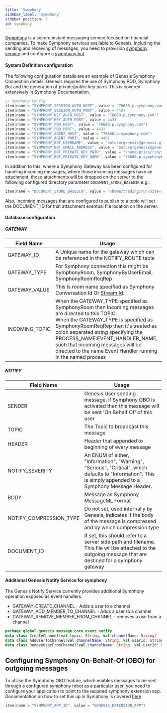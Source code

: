 ```yaml
---
title: 'Symphony'
sidebar_label: 'Symphony'
sidebar_position: 3
id: symphony
---
```


[Symphony](http://symphony.com) is a secure instant messaging service focused on financial companies. 
To make Symphony services available to Genesis, including the sending and receiving of messages, 
you need to provision [symphony service](https://symphony.com/participate) and configure a [symphony bot](https://docs.developers.symphony.com/developer-tools/developer-tools/bdk-2.0).

#### System Definition configuration

The following configuration details are an example of Genesis Symphony Connection details. Genesis requires the use of Symphony POD, Symphony Bot and the generation of private/public key pairs. 
This is covered extensively in Symphony Documentation.      

```kotlin
// Symphony Config
item(name = "SYMPHONY_SESSION_AUTH_HOST", value = "76680.p.symphony.com")
item(name = "SYMPHONY_SESSION_AUTH_PORT", value = 443)
item(name = "SYMPHONY_KEY_AUTH_HOST", value = "76680.p.symphony.com")
item(name = "SYMPHONY_KEY_AUTH_PORT", value = 443)
item(name = "SYMPHONY_POD_HOST", value = "76680.p.symphony.com")
item(name = "SYMPHONY_POD_PORT", value = 443)
item(name = "SYMPHONY_AGENT_HOST", value = "76680.p.symphony.com")
item(name = "SYMPHONY_AGENT_PORT", value = 443)
item(name = "SYMPHONY_BOT_USERNAME", value = "botusergenesis@genesis.global")
item(name = "SYMPHONY_BOT_EMAIL_ADDRESS", value = "botusergenesis@genesis.global")
item(name = "SYMPHONY_BOT_PRIVATE_KEY_PATH", value = "/home/priss/run/site-specific/cfg/symphony/rsa/")
item(name = "SYMPHONY_BOT_PRIVATE_KEY_NAME", value = "76680.p.symphonybotkey.pem")
```

In addition to this, where a Symphony Gateway has been configured for handling incoming messages, where those incoming messages have an attachment,
those attachments will be dropped on the server to the following configured directory parameter `DOCUMENT_STORE_BASEDIR` e.g.:

```kotlin
item(name = "DOCUMENT_STORE_BASEDIR", value = "/home/trading/run/site-specific/incoming-docs")
```

Also, incoming messages that are configured to publish to a topic will set the DOCUMENT_ID for that attachment eventual file location on the server.

#### Database configuration


##### GATEWAY

| Field Name | Usage |
| --- | --- |
| GATEWAY_ID | A Unique name for the gateway which can be referenced in the NOTIFY_ROUTE table  |
| GATEWAY_TYPE | For Symphony connection this might be SymphonyRoom, SymphonyByUserEmail, SymphonyRoomReqRep|
| GATEWAY_VALUE | This is room name specified as Symphony Conversation Id Or [Stream Id](https://docs.developers.symphony.com/building-bots-on-symphony/datafeed/overview-of-streams).|
| INCOMING_TOPIC | When the GATEWAY_TYPE specified as SymphonyRoom then Incoming messages are directed to this TOPIC. <br />  When the GATEWAY_TYPE is specified as SymphonyRoomReqRep then it's treated as colon separated string specifying the PROCESS_NAME:EVENT_HANDLER_NAME, such that incoming messages will be directed to the name Event Handler running in the named process |

##### NOTIFY
| Field Name | Usage |
| --- | --- |
| SENDER | Genesis User sending message, if Symphony OBO is activated then this message will be sent 'On Behalf Of' of this user |
| TOPIC | The Topic to broadcast this message |
| HEADER | Header that appended to beginning of every message |
| NOTIFY_SEVERITY |  An ENUM of either, "Information", "Warning", "Serious", "Critical", which defaults to "Information". This is simply appended to a Symphony Message Header.
| BODY | Message as Symphony [MessageML](https://docs.developers.symphony.com/building-bots-on-symphony/messages/overview-of-messageml/message-format-messageml) Format |
| NOTIFY_COMPRESSION_TYPE | Do not set, used internally by Genesis, indicates if the body of the message is compressed and by which compression type |
| DOCUMENT_ID | If set, this should refer to a server side path and filename. This file will be attached to the outgoing message that are destined for a symphony gateway

#### Additional Genesis Notify Service for symphony

The Genesis Notify Service currently provides additional Symphony operation exposed as event handlers.

* GATEWAY_CREATE_CHANNEL - Adds a user to a channel
* GATEWAY_ADD_MEMBER_TO_CHANNEL - Adds a user to a channel
* GATEWAY_REMOVE_MEMBER_FROM_CHANNEL - removes a use from a channel

```kotlin
package global.genesis.message.core.event.notify
data class CreateChannel(val topic: String, val channelName: String)
data class AddUserToChannel(val channelName: String, val userId: String)
data class RemoveUserFromChannel(val channelName: String, val userId: String)
```

## Configuring Symphony On-Behalf-Of (OBO) for outgoing messages 

To utilise the Symphony OBO feature, 
which enables messages to be sent through a configured symphony robot as a particular user, you need to configure your application to point to the 
required symphony extension app. Documentation on how to set this up in Symphony is covered [here](https://docs.developers.symphony.com/building-extension-applications-on-symphony/app-authentication/obo-authentication)

```kotlin
item(name = "SYMPHONY_APP_ID", value = "GENESIS_EXTENSION_APP")
```